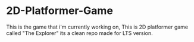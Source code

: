 # 2D-Platformer-Game
This is the game that i'm currently working on, This is 2D platformer game called "The Explorer" its a clean repo made for LTS version.

